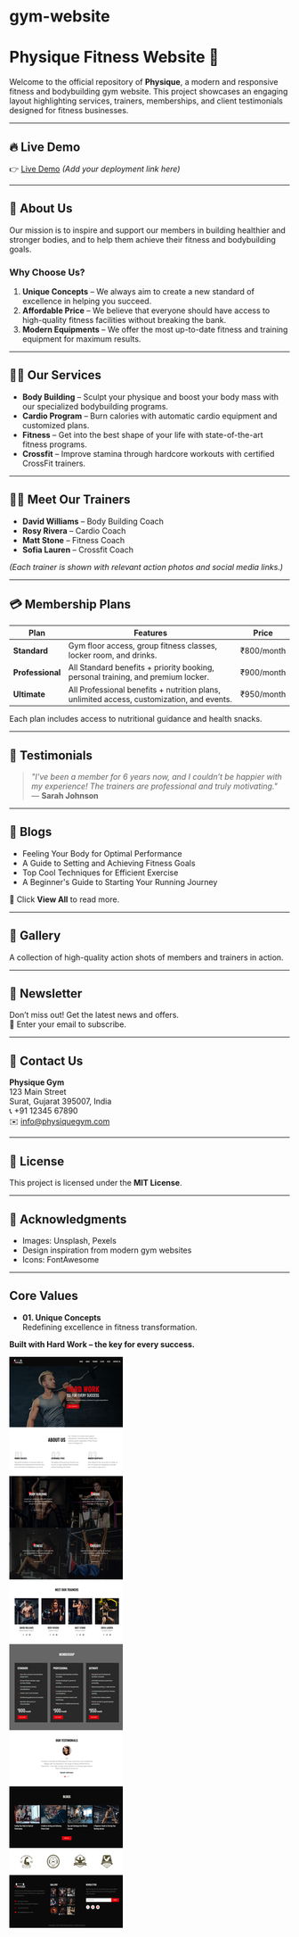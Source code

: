 # gym-website

# Physique Fitness Website 💪

Welcome to the official repository of **Physique**, a modern and responsive fitness and bodybuilding gym website. This project showcases an engaging layout highlighting services, trainers, memberships, and client testimonials designed for fitness businesses.
 
---
 
## 🔥 Live Demo

👉 [Live Demo](#) *(Add your deployment link here)*

---

## 📌 About Us

Our mission is to inspire and support our members in building healthier and stronger bodies, and to help them achieve their fitness and bodybuilding goals.

### Why Choose Us?

1. **Unique Concepts** – We always aim to create a new standard of excellence in helping you succeed.  
2. **Affordable Price** – We believe that everyone should have access to high-quality fitness facilities without breaking the bank.  
3. **Modern Equipments** – We offer the most up-to-date fitness and training equipment for maximum results.

---
## 🏋️‍♂️ Our Services

- **Body Building** – Sculpt your physique and boost your body mass with our specialized bodybuilding programs.
- **Cardio Program** – Burn calories with automatic cardio equipment and customized plans.
- **Fitness** – Get into the best shape of your life with state-of-the-art fitness programs.
- **Crossfit** – Improve stamina through hardcore workouts with certified CrossFit trainers.

---
## 🧑‍🏫 Meet Our Trainers

- **David Williams** – Body Building Coach  
- **Rosy Rivera** – Cardio Coach  
- **Matt Stone** – Fitness Coach  
- **Sofia Lauren** – Crossfit Coach  

*(Each trainer is shown with relevant action photos and social media links.)*

---
## 💳 Membership Plans

| Plan | Features | Price |
|------|----------|--------|
| **Standard** | Gym floor access, group fitness classes, locker room, and drinks. | ₹800/month |
| **Professional** | All Standard benefits + priority booking, personal training, and premium locker. | ₹900/month |
| **Ultimate** | All Professional benefits + nutrition plans, unlimited access, customization, and events. | ₹950/month |

Each plan includes access to nutritional guidance and health snacks.

---
## 💬 Testimonials

> *"I've been a member for 6 years now, and I couldn’t be happier with my experience! The trainers are professional and truly motivating."*  
> — **Sarah Johnson**

---
## 📝 Blogs

- Feeling Your Body for Optimal Performance  
- A Guide to Setting and Achieving Fitness Goals  
- Top Cool Techniques for Efficient Exercise  
- A Beginner's Guide to Starting Your Running Journey  

🔗 Click **View All** to read more.

---
## 📸 Gallery

A collection of high-quality action shots of members and trainers in action.

---

## 📨 Newsletter

Don’t miss out! Get the latest news and offers.  
📧 Enter your email to subscribe.

---
## 📍 Contact Us

**Physique Gym**  
123 Main Street  
Surat, Gujarat 395007, India  
📞 +91 12345 67890  
✉️ info@physiquegym.com

---

## 📄 License

This project is licensed under the **MIT License**.

---

## 🙌 Acknowledgments

- Images: Unsplash, Pexels  
- Design inspiration from modern gym websites  
- Icons: FontAwesome

---
## Core Values

- **01. Unique Concepts**  
  Redefining excellence in fitness transformation.
  
**Built with Hard Work – the key for every success.**

![image alt](https://github.com/Amrenderkumar/gym-website/blob/a66b4dd6e72052ab0751d33488529e335f4050bd/screenshort1.png)
